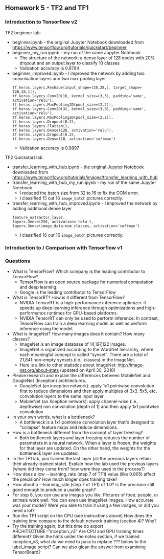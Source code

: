 ## Homework 5 - TF2 and TF1

### Introduction to Tensorflow v2

TF2 beginner lab:
* beginner.ipynb - the original Jupyter Notebook downloaded from https://www.tensorflow.org/tutorials/quickstart/beginner
* beginner_my_run.ipynb - my run of the same Jupyter Notebook
   * The structure of the network: a dense layer of 128 nodes with 20% dropout and an output layer to classify 10 classes
   * Validation accuracy is 0.9764
* beginner_improved.ipynb - I improved the network by adding two convoluation layers and two max pooling layer
   ```
   tf.keras.layers.Reshape(input_shape=(28,28,), target_shape=[28,28,1]),  
   tf.keras.layers.Conv2D(16, kernel_size=(3,3), padding='same', activation='relu'),  
   tf.keras.layers.MaxPooling2D(pool_size=(2,2)),  
   tf.keras.layers.Conv2D(32, kernel_size=(3,3), padding='same', activation='relu'),  
   tf.keras.layers.MaxPooling2D(pool_size=(2,2)),  
   tf.keras.layers.Dropout(0.2),  
   tf.keras.layers.Flatten(),  
   tf.keras.layers.Dense(128, activation='relu'),  
   tf.keras.layers.Dropout(0.2),  
   tf.keras.layers.Dense(10, activation='softmax')
   ```
   * Validation accuracy is 0.9897
   
TF2 Quickstart lab:
* transfer_learning_with_hub.ipynb - the original Jupyter Notebook downloaded from https://www.tensorflow.org/tutorials/images/transfer_learning_with_hub
* transfer_learning_with_hub_my_run.ipynb - my run of the same Jupyter Notebook
   * I reduced the batch size from 32 to 16 to fix the OOM error.
   * I classified 15 out 16 `image_batch` pictures correctly.
* transfer_learning_with_hub_improved.ipynb - I improved the network by adding additional dense layer
   ```
   feature_extractor_layer,
   layers.Dense(256, activation='relu'),
   layers.Dense(image_data.num_classes, activation='softmax')
   ```
   * I classified 16 out 16 `image_batch` pictures correctly.


### Introduction to / Comparison with Tensorflow v1


### Questions

* What is TensorFlow? Which company is the leading contributor to TensorFlow?
    * TensorFlow is an open source package for numerical computation and deep learning.
    * Google is the leading contributor to TensorFlow
* What is TensorRT? How is it different from TensorFlow?
    * NVIDIA TensorRT is a high-performance inference optimizer. It speeds up deep learning inference through optimizations and high-performance runtimes for GPU-based platforms. 
    * NVIDIA TensorRT can only be used to perform inference. In contrast, TensorFlow can train a deep learning model as well as perform inference using the model.
* What is ImageNet? How many images does it contain? How many classes?
    * ImageNet is an image database of 14,197,122 images. 
    * ImageNet is organized according to the WordNet hierarchy, where each meaningful concept is called "synset". There are a total of 21,841 non-empty synsets (i.e., classes) in the ImageNet.
    * Here is a link to other statistics about ImageNet: http://image-net.org/about-stats (updated on April 30, 2010)
* Please research and explain the differences between MobileNet and GoogleNet (Inception) architectures.
    * GoogleNet (an inception network): apply 1x1 pointwise convolution first to reduce dimensions and then apply multiples of 3x3, 5x5, etc. convolution layers to the same input layer
    * MobileNet (an Xception network): apply channel-wise (i.e., depthwise) nxn convolution (depth of 1) and then apply 1x1 pointwise convolution
* In your own words, what is a bottleneck?
    * A bottleneck is a 1x1 pointwise convolution layer that's designed to "collapse" feature maps and reduce dimensions.
* How is a bottleneck different from the concept of layer freezing?
    * Both bottleneck layers and layer freezing reduces the number of parameters in a neural network. When a layer is frozen, the weights for that layer are updated. On the other hand, the weights for the bottleneck layer are updated.
* In the TF1 lab, you trained the last layer (all the previous layers retain their already-trained state). Explain how the lab used the previous layers (where did they come from? how were they used in the process?)
* How does a low --learning_rate (step 7 of TF1) value (like 0.005) affect the precision? How much longer does training take?
* How about a --learning_rate (step 7 of TF1) of 1.0? Is the precision still good enough to produce a usable graph?
* For step 8, you can use any images you like. Pictures of food, people, or animals work well. You can even use ImageNet images. How accurate was your model? Were you able to train it using a few images, or did you need a lot?
* Run the TF1 script on the CPU (see instructions above) How does the training time compare to the default network training (section 4)? Why?
* Try the training again, but this time do export ARCHITECTURE="inception_v3" Are CPU and GPU training times different?
Given the hints under the notes section, if we trained Inception_v3, what do we need to pass to replace ??? below to the label_image script? Can we also glean the answer from examining TensorBoard?
